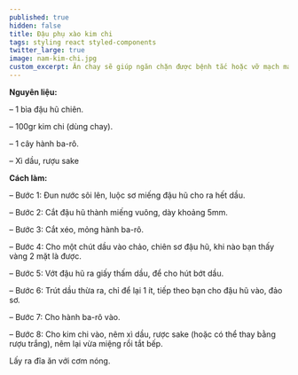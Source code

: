 ```yaml
---
published: true
hidden: false
title: Đậu phụ xào kim chi 
tags: styling react styled-components
twitter_large: true
image: nam-kim-chi.jpg
custom_excerpt: Ăn chay sẽ giúp ngăn chặn được bệnh tắc hoặc vỡ mạch máu ở người tăng huyết áp, hạn chế tai biến nhồi máu cơ tim.
---
```


**Nguyên liệu:**

– 1 bìa đậu hũ chiên.

– 100gr kim chi (dùng chay).

– 1 cây hành ba-rô.

– Xì dầu, rượu sake

**Cách làm:**

– Bước 1: Đun nước sôi lên, luộc sơ miếng đậu hũ cho ra hết dầu.

– Bước 2: Cắt đậu hũ thành miếng vuông, dày khoảng 5mm.

– Bước 3: Cắt xéo, mỏng hành ba-rô.

– Bước 4: Cho một chút dầu vào chảo, chiên sơ đậu hũ, khi nào bạn thấy vàng 2 mặt là được.

– Bước 5: Vớt đậu hũ ra giấy thấm dầu, để cho hút bớt dầu.

– Bước 6: Trút dầu thừa ra, chỉ để lại 1 ít, tiếp theo bạn cho đậu hũ vào, đảo sơ.

– Bước 7: Cho hành ba-rô vào.

– Bước 8: Cho kim chi vào, nêm xì dầu, rược sake (hoặc có thể thay bằng rượu trắng), nêm lại vừa miệng rồi tắt bếp.

Lấy ra đĩa ăn với cơm nóng.